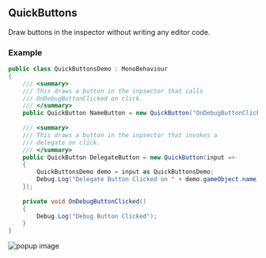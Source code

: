 ## QuickButtons
Draw buttons in the inspector without writing any editor code.

### Example
```csharp
public class QuickButtonsDemo : MonoBehaviour
{
    /// <summary>
    /// This draws a button in the inpsector that calls 
    /// OnDebugButtonClicked on click.
    /// </summary>
    public QuickButton NameButton = new QuickButton("OnDebugButtonClicked");
    
    /// <summary>
    /// This draws a button in the inpsector that invokes a  
    /// delegate on click.
    /// </summary>
    public QuickButton DelegateButton = new QuickButton(input =>
    {
        QuickButtonsDemo demo = input as QuickButtonsDemo;
        Debug.Log("Delegate Button Clicked on " + demo.gameObject.name);
    });
    
    private void OnDebugButtonClicked()
    {
        Debug.Log("Debug Button Clicked");
    }
}
```
![popup image](https://user-images.githubusercontent.com/20144789/54331762-d71dcc80-45f1-11e9-930a-38823c9ebc2e.png)
